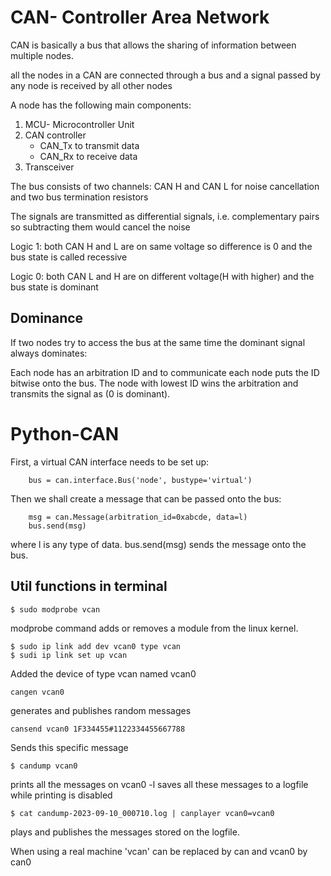 # CAN- Controller Area Network
CAN is basically a bus that allows the sharing of information between multiple nodes.

all the nodes in a CAN are connected through a bus and a signal passed by any node is received by all other nodes

A node has the following main components:
<ol>
    <li>MCU- Microcontroller Unit</li>
    <li>CAN controller
        <ul>
            <li>CAN_Tx to transmit data</li>
            <li>CAN_Rx to receive data</li>
        </ul>
    <li>Transceiver</li>
</ol>

The bus consists of two channels: CAN H and CAN L for noise cancellation and two bus termination resistors

The signals are transmitted as differential signals, i.e. complementary pairs so subtracting them would cancel the noise

Logic 1: both CAN H and L are on same voltage so difference is 0 and the bus state is called recessive

Logic 0: both CAN L and H are on different voltage(H with higher) and the bus state is dominant

## Dominance
If two nodes try to access the bus at the same time the dominant signal always dominates:

Each node has an arbitration ID and to communicate each node puts the ID bitwise onto the bus. The node with lowest ID wins the arbitration and transmits the signal as (0 is dominant).

# Python-CAN
First, a virtual CAN interface needs to be set up:
```
    bus = can.interface.Bus('node', bustype='virtual')
```

Then we shall create a message that can be passed onto the bus:

```
    msg = can.Message(arbitration_id=0xabcde, data=l)
    bus.send(msg)
```
where l is any type of data.
bus.send(msg) sends the message onto the bus.




## Util functions in terminal
```
$ sudo modprobe vcan
```
modprobe command adds or removes a module from the linux kernel.

```
$ sudo ip link add dev vcan0 type vcan
$ sudi ip link set up vcan
```
Added the device of type vcan named vcan0

```
cangen vcan0
```
generates and publishes random messages

```
cansend vcan0 1F334455#1122334455667788
```
Sends this specific message

```
$ candump vcan0
```
prints all the messages on vcan0
-l saves all these messages to a logfile while printing is disabled

```
$ cat candump-2023-09-10_000710.log | canplayer vcan0=vcan0
```
plays and publishes the messages stored on the logfile.

When using a real machine 'vcan' can be replaced by can and vcan0 by can0

